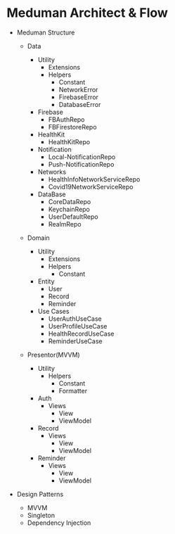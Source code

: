 #  Meduman Architect & Flow


- Meduman Structure
    - Data
        - Utility
            - Extensions
            - Helpers
                - Constant
                - NetworkError
                - FirebaseError
                - DatabaseError
        - Firebase
            - FBAuthRepo
            - FBFirestoreRepo
        - HealthKit
            - HealthKitRepo
        - Notification
            - Local-NotificationRepo
            - Push-NotificationRepo
        - Networks
            - HealthInfoNetworkServiceRepo
            - Covid19NetworkServiceRepo
        - DataBase
            - CoreDataRepo
            - KeychainRepo
            - UserDefaultRepo
            - RealmRepo
        
    - Domain
        - Utility
            - Extensions
            - Helpers
                - Constant
        - Entity
            - User
            - Record
            - Reminder
        - Use Cases
            - UserAuthUseCase
            - UserProfileUseCase
            - HealthRecordUseCase
            - ReminderUseCase

    - Presentor(MVVM)
        - Utility
            - Helpers
                - Constant
                - Formatter
        - Auth
            - Views
                - View
                - ViewModel
        - Record
            - Views
                - View
                - ViewModel
        - Reminder
            - Views
                - View
                - ViewModel
                


- Design Patterns
    - MVVM
    - Singleton
    - Dependency Injection
